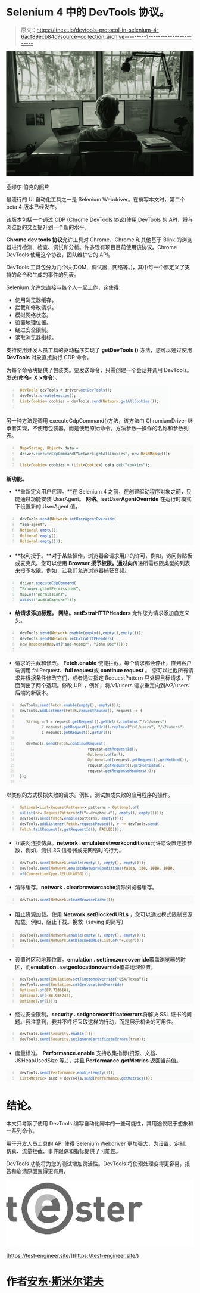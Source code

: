 # Selenium 4 中的 DevTools 协议。

> 原文：<https://itnext.io/devtools-protocol-in-selenium-4-6acf89ecb84d?source=collection_archive---------1----------------------->

![](img/bb4a43dd78917518d9607a00d96a5917.png)

塞缪尔·伯克的照片

最流行的 UI 自动化工具之一是 Selenium Webdriver。在撰写本文时，第二个 beta 4 版本已经发布。

该版本包括一个通过 CDP (Chrome DevTools 协议)使用 DevTools 的 API，将与浏览器的交互提升到一个新的水平。

**Chrome dev tools 协议**允许工具对 Chrome、Chrome 和其他基于 Blink 的浏览器进行检测、检查、调试和分析。许多现有项目目前使用该协议。Chrome DevTools 使用这个协议，团队维护它的 API。

DevTools 工具包分为几个块(DOM、调试器、网络等。)，其中每一个都定义了支持的命令和生成的事件的列表。

Selenium 允许您直接与每个人一起工作，这使得:

*   使用浏览器缓存。
*   拦截和修改请求。
*   模拟网络状态。
*   设置地理位置。
*   绕过安全限制。
*   读取浏览器指标。

支持使用开发人员工具的驱动程序实现了 **getDevTools ()** 方法，您可以通过使用 **DevTools** 对象直接执行 CDP 命令。

为每个命令块提供了包装类。要发送命令，只需创建一个会话并调用 DevTools。发送(**命令< X >命令**)。

![](img/b39312cab5d66fb06ec61849c9b228e7.png)

另一种方法是调用 executeCdpCommand()方法，该方法由 ChromiumDriver 继承者实现，不使用包装器，而是使用原始命令。方法参数—操作的名称和参数列表。

![](img/1ee5624f64ed647d4d0619f4ef007987.png)

**新功能。**

*   **重新定义用户代理。**在 Selenium 4 之前，在创建驱动程序对象之前，只能通过功能安装 UserAgent。
    **网络。setUserAgentOverride** 在运行时模式下设置新的 UserAgent 值。

![](img/e9a17e7d8df6191da2a4a98d7f7084c6.png)

*   **权利授予。**对于某些操作，浏览器会请求用户的许可，例如，访问剪贴板或麦克风。您可以使用 **Browser 授予权限。通过向**传递所需权限类型的列表来授予权限。例如，让我们允许浏览器捕获音频。

![](img/c39f3a2699a7d5106cb15a3c871339fd.png)

*   **给请求添加标题。** **网络。setExtraHTTPHeaders** 允许您为请求添加自定义头。

![](img/942db68fdf579ca0636e2ba95157ea39.png)

*   请求的拦截和修改。 **Fetch.enable** 使能拦截，每个请求都会停止，直到客户端调用 failRequest、**full request**或 **continue request** 。
    您可以拦截所有请求并根据条件修改它们，或者通过指定 RequestPattern 只处理目标请求，下面列出了两个选项。修改 URL，例如，将/v1/users 请求重定向到/v2/users 后端的新版本。

![](img/8f44d9a94998fb75da76e3e3c4f7dddb.png)

以类似的方式模拟失败的请求。例如，测试集成失败的应用程序的操作。

![](img/87f46220ec33655ec921fdaa198a8dad.png)

*   互联网连接仿真。**network . emulatenetworkconditions**允许您设置连接参数，例如，测试 3G 信号弱或无网络时的行为。

![](img/ffc842845f8c30909f7f7b401c5018c6.png)

*   清除缓存。**network . clearbrowsercache**清除浏览器缓存。

![](img/dddfdfb1010b41a89b1b9ef859499eca.png)

*   阻止资源加载。使用 **Network.setBlockedURLs** ，您可以通过模式限制资源加载。例如，阻止下载。挽救（saving 的简写）

![](img/77656d05a2d5e510d2e36137809bcf37.png)

*   设置时区和地理位置。**emulation . settimezoneoverride**覆盖浏览器的时区，而**emulation . setgeolocationoverride**覆盖地理位置。

![](img/0f7d41b01b8c6e2fe35125825d8a1c04.png)

*   绕过安全限制。**security . setignorecertificateerrors**将解决 SSL 证书的问题。我注意到，我并不呼吁采取这样的行动，而是展示机会的可用性。

![](img/e406e34c1a3eeac8cf779be639402701.png)

*   度量标准。 **Performance.enable** 支持收集指标(资源、文档、JSHeapUsedSize 等。)，并且 **Performance.getMetrics** 返回当前值。

![](img/2097bbe308e6e18e48fae2c97b929888.png)

# 结论。

本文只考察了使用 DevTools 编写自动化脚本的一些可能性，其用途仅限于想象和一系列命令。

用于开发人员工具的 API 使得 Selenium Webdriver 更加强大，为设置、定制、仿真、流量拦截、事件跟踪和指标提供了可能性。

DevTools 功能将为您的测试增加灵活性。DevTools 将使预处理变得更容易，报告和崩溃原因变得更有用。

![](img/37405c6bd9906e7572c1b5d0f490ca04.png)

[https://test-engineer.site/](https://test-engineer.site/)

# 作者[安东·斯米尔诺夫](https://www.linkedin.com/in/vaskocuturilo/)